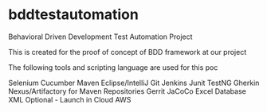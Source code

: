 # bddtestautomation
Behavioral Driven Development Test Automation Project

This is created for the proof of concept of BDD framework at our project 

The following tools and scripting language are used for this poc 

Selenium
Cucumber
Maven
Eclipse/IntelliJ
Git
Jenkins
Junit
TestNG
Gherkin
Nexus/Artifactory for Maven Repositories
Gerrit
JaCoCo
Excel
Database
XML
Optional - Launch in Cloud AWS




